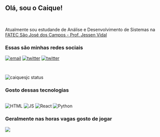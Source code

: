 ## Olá, sou o Caique!
<br/>

Atualmente sou estudande de Análise e Desenvolvimento de Sistemas na [FATEC São José dos Campos - Prof. Jessen Vidal](http://fatecsjc-prd.azurewebsites.net)
<br/>
### Essas são minhas redes sociais
[![email](https://img.shields.io/badge/LinkedIn-0077B5?style=for-the-badge&logo=linkedin&logoColor=white)](https://www.linkedin.com/in/caiquesjc/)
[![twitter](https://img.shields.io/badge/Instagram-E4405F?style=for-the-badge&logo=instagram&logoColor=white)](https://instagram.com/caiquesjc1)
[![twitter](https://img.shields.io/badge/Twitter-1DA1F2?style=for-the-badge&logo=twitter&logoColor=white)](https://twitter.com/caiquesjc1)

<br/>

![caiquesjc status](https://github-readme-stats.vercel.app/api?username=caiquesjc&show_icons=true&theme=tokyonight)

### Gosto dessas tecnologias
<div style="disply: inline_block;"><br/>
    <img src="https://img.shields.io/badge/html5-%23E34F26.svg?style=for-the-badge&logo=html5&logoColor=white" 
    alt="HTML"/>
    <img src="https://img.shields.io/badge/JavaScript-F7DF1E?style=for-the-badge&logo=javascript&logoColor=black" 
    alt="JS"/>
    <img src="https://img.shields.io/badge/React-20232A?style=for-the-badge&logo=react&logoColor=61DAFB" 
    alt="React"/>
    <img src="https://img.shields.io/badge/Python-3776AB?style=for-the-badge&logo=python&logoColor=white" 
    alt="Python"/>
</div>

<!-- [![Top Langs](https://github-readme-stats.vercel.app/api/top-langs/?username=caiquesjc&layout=compact)](https://github.com/anuraghazra/github-readme-stats)

-->

### Geralmente nas horas vagas gosto de jogar 
![](https://img.shields.io/badge/Counter_Strike-000000?style=for-the-badge&logo=counter-strike&logoColor=white)

